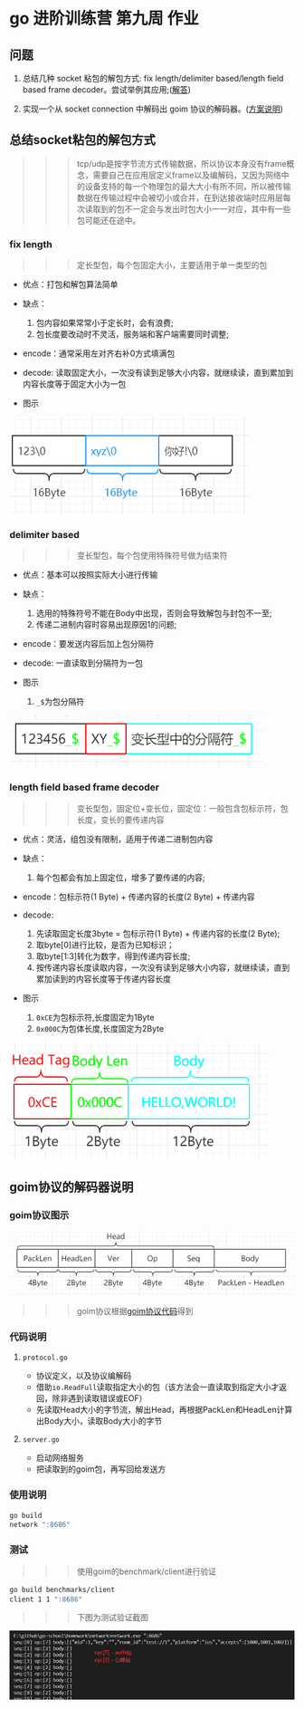 # go 进阶训练营 第九周 作业

## 问题

1. 总结几种 socket 粘包的解包方式: fix length/delimiter based/length field based frame decoder。尝试举例其应用;([解答](#总结socket粘包的解包方式))

2. 实现一个从 socket connection 中解码出 goim 协议的解码器。([方案说明](#goim协议的解码器说明))

## 总结socket粘包的解包方式

>>>tcp/udp是按字节流方式传输数据，所以协议本身没有frame概念，需要自己在应用层定义frame以及编解码，又因为网络中的设备支持的每一个物理包的最大大小有所不同，所以被传输数据在传输过程中会被切小或合并，在到达接收端时应用层每次读取到的包不一定会与发出时包大小一一对应，其中有一些包可能还在途中。

### fix length

>>>定长型包，每个包固定大小，主要适用于单一类型的包

- 优点：打包和解包算法简单

- 缺点：

    1. 包内容如果常常小于定长时，会有浪费;
    2. 包长度要改动时不灵活，服务端和客户端需要同时调整;

- encode：通常采用左对齐右补0方式填满包

- decode: 读取固定大小，一次没有读到足够大小内容，就继续读，直到累加到内容长度等于固定大小为一包

- 图示

![fixLength](./img/fixLength.png)

### delimiter based

>>>变长型包，每个包使用特殊符号做为结束符

- 优点：基本可以按照实际大小进行传输

- 缺点：

    1. 选用的特殊符号不能在Body中出现，否则会导致解包与封包不一至;
    2. 传递二进制内容时容易出现原因1的问题;

- encode：要发送内容后加上包分隔符

- decode: 一直读取到分隔符为一包

- 图示

    1. `_$`为包分隔符

![delimiterBased](./img/delimiterBased.png)

### length field based frame decoder

>>>变长型包，固定位+变长位，固定位：一般包含包标示符，包长度，变长的要传递内容

- 优点：灵活，组包没有限制，适用于传递二进制包内容

- 缺点：

    1. 每个包都会有加上固定位，增多了要传递的内容;

- encode：包标示符(1 Byte) + 传递内容的长度(2 Byte) + 传递内容

- decode:

    1. 先读取固定长度3byte = 包标示符(1 Byte) + 传递内容的长度(2 Byte);
    2. 取byte[0]进行比较，是否为已知标识；
    3. 取byte[1:3]转化为数字，得到传递内容长度;
    4. 按传递内容长度读取内容，一次没有读到足够大小内容，就继续读，直到累加读到的内容长度等于传递内容长度

- 图示

    1. `0xCE`为包标示符,长度固定为1Byte
    2. `0x000C`为包体长度,长度固定为2Byte

![lengthFieldBasedFrame](./img/lengthFieldBasedFrame.png)

## goim协议的解码器说明

### goim协议图示

![goim](./img/GoIM.png)

>>> goim协议根据[goim协议代码](https://github.com/Terry-Mao/goim/blob/e742c99ad7/api/protocol/protocol.go)得到

### 代码说明

1. `protocol.go`
    - 协议定义，以及协议编解码
    - 借助`io.ReadFull`读取指定大小的包（该方法会一直读取到指定大小才返回，除非遇到读取错误或EOF）
    - 先读取Head大小的字节流，解出Head，再根据PackLen和HeadLen计算出Body大小，读取Body大小的字节

2. `server.go`
    - 启动网络服务
    - 把读取到的goim包，再写回给发送方

### 使用说明

```sh
go build
network ":8686"
```

### 测试

>>>使用goim的benchmark/client进行验证

```sh
go build benchmarks/client
client 1 1 ":8686"
```

>>>下图为测试验证截图

![goim协议解码](./img/protocol.png)
